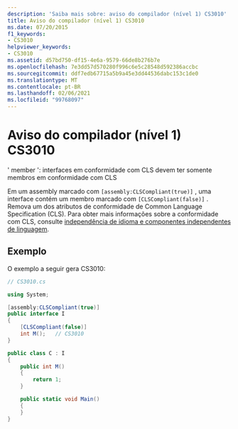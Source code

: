 ```yaml
---
description: 'Saiba mais sobre: aviso do compilador (nível 1) CS3010'
title: Aviso do compilador (nível 1) CS3010
ms.date: 07/20/2015
f1_keywords:
- CS3010
helpviewer_keywords:
- CS3010
ms.assetid: d57bd750-df15-4e6a-9579-66de8b276b7e
ms.openlocfilehash: 7e3dd57d570280f996c6e5c28548d592386accbc
ms.sourcegitcommit: ddf7edb67715a5b9a45e3dd44536dabc153c1de0
ms.translationtype: MT
ms.contentlocale: pt-BR
ms.lasthandoff: 02/06/2021
ms.locfileid: "99768097"
---
```

# <a name="compiler-warning-level-1-cs3010"></a>Aviso do compilador (nível 1) CS3010

' member ': interfaces em conformidade com CLS devem ter somente membros em conformidade com CLS

Em um assembly marcado com `[assembly:CLSCompliant(true)]` , uma interface contém um membro marcado com `[CLSCompliant(false)]` . Remova um dos atributos de conformidade de Common Language Specification (CLS). Para obter mais informações sobre a conformidade com CLS, consulte [independência de idioma e componentes independentes de linguagem](../../standard/language-independence.md).

## <a name="example"></a>Exemplo

O exemplo a seguir gera CS3010:

```csharp
// CS3010.cs

using System;

[assembly:CLSCompliant(true)]
public interface I
{
    [CLSCompliant(false)]
    int M();   // CS3010
}

public class C : I
{
    public int M()
    {
        return 1;
    }

    public static void Main()
    {
    }
}
```
